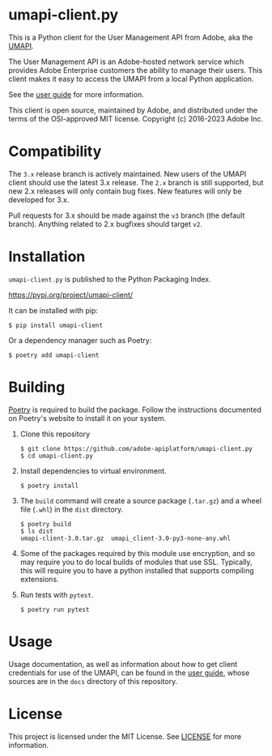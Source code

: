 # umapi-client.py

This is a Python client for the User Management API from Adobe, aka the
[UMAPI](https://www.adobe.io/products/usermanagement/docs/gettingstarted.html).

The User Management API is an Adobe-hosted network service which provides Adobe
Enterprise customers the ability to manage their users. This client makes it
easy to access the UMAPI from a local Python application.

See the [user guide](https://adobe-apiplatform.github.io/umapi-client.py/) for
more information.

This client is open source, maintained by Adobe, and distributed under the terms
of the OSI-approved MIT license. Copyright (c) 2016-2023 Adobe Inc.

# Compatibility

The `3.x` release branch is actively maintained. New users of the UMAPI client
should use the latest 3.x release. The `2.x` branch is still supported, but new
2.x releases will only contain bug fixes. New features will only be developed
for 3.x.

Pull requests for 3.x should be made against the `v3` branch (the default
branch). Anything related to 2.x bugfixes should target `v2`.

# Installation

`umapi-client.py` is published to the Python Packaging Index.

https://pypi.org/project/umapi-client/

It can be installed with pip:

```
$ pip install umapi-client
```

Or a dependency manager such as Poetry:

```
$ poetry add umapi-client
```

# Building

[Poetry](https://python-poetry.org/) is required to build the package. Follow
the instructions documented on Poetry's website to install it on your system.

1. Clone this repository
   ```
   $ git clone https://github.com/adobe-apiplatform/umapi-client.py
   $ cd umapi-client.py
   ```

2. Install dependencies to virtual environment.
   ```
   $ poetry install
   ```

3. The `build` command will create a source package (`.tar.gz`) and a wheel file
   (`.whl`) in the `dist` directory.

   ```
   $ poetry build
   $ ls dist
   umapi-client-3.0.tar.gz  umapi_client-3.0-py3-none-any.whl
   ```

4. Some of the packages required by this module use encryption, and so may
   require you to do local builds of modules that use SSL. Typically, this will
   require you to have a python installed that supports compiling extensions.

5. Run tests with `pytest`.
   ```
   $ poetry run pytest
   ```

# Usage

Usage documentation, as well as information about how to get client
credentials for use of the UMAPI, can be found in the
[user guide](https://adobe-apiplatform.github.io/umapi-client.py/),
whose sources are in the `docs` directory of this repository.

# License

This project is licensed under the MIT License. See [LICENSE](LICENSE) for more
information.
